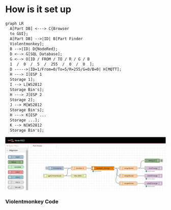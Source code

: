 # How is it set up


``` mermaid
graph LR
  A[Part DB] <---> C{Browser
  to GUI};
  A[Part DB] -->|ID| B[Part Finder 
  Violentmonkey];
  B -->|ID| D{NodeRed};
  D <--> G[SQL Database];
  G <--> O[ID / FROM / TO / R / G / B
  1  /  0  /  5  /  255  /  0  /  0  ];
  D ----->|ID=1/From=0/To=5/R=255/G=0/B=0| H[MQTT];
  H ---> I[ESP 1
  Storage 1];
  I --> L[WS2812
  Storage Bin's];
  H ---> J[ESP 2
  Storage 2];
  J --> M[WS2812
  Storage Bin's];
  H ---> K[ESP ...
  Storage ...];
  K --> N[WS2812
  Storage Bin's];
```

![NodeRed-Flow](images/inventory-system/nodered-flow.png)

### Violentmonkey Code
``` java linenums="1"

```